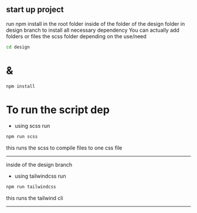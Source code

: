 ## start up project

run npm install in the root folder inside of the folder of the design folder in design branch to install all necessary dependency
You can actually add folders or files the scss folder depending on the use/need

```bash
cd design
```

<h1>&</h1>

```bash
npm install
```

# To run the script dep

- using scss run

```bash
npm run scss
```

this runs the scss to compile files to one css file

---

inside of the design branch

- using tailwindcss run

```bash
npm run tailwindcss
```

this runs the tailwind cli

---
